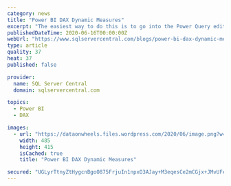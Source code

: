 ```yaml
---
category: news
title: "Power BI DAX Dynamic Measures"
excerpt: "The easiest way to do this is to go into the Power Query editor and use the “Enter Data” option. Make sure that your options are exactly as you’d like them displayed for your end users and a ..."
publishedDateTime: 2020-06-16T00:00:00Z
webUrl: "https://www.sqlservercentral.com/blogs/power-bi-dax-dynamic-measures"
type: article
quality: 37
heat: 37
published: false

provider:
  name: SQL Server Central
  domain: sqlservercentral.com

topics:
  - Power BI
  - DAX

images:
  - url: "https://dataonwheels.files.wordpress.com/2020/06/image.png?w=485"
    width: 485
    height: 415
    isCached: true
    title: "Power BI DAX Dynamic Measures"

secured: "UGLyrTtnyZtHygcnBgoO875FrjuIn1npxO3AJay+M3eqesCe2mCGjx+JMvUFeF+jWan3WrSaS/mJ76IdDb+bVtKkwCPybFvnyzaUcamGDDrxOUxzkIg87Oyi6Vrkw4hRhJKdFSrqBV7QkWH+DcbAYIPTl9GX+b7UOXvNacYNU2LtUdiBNUG1oMmbXjODDRyopllFVoJ5RBSI+gIwBT4TTHtjPA3tJnxbDUWLEq9rmLiWE7wzXfoSlIw5TdDlrX2cz6S0uieWsJBc2qlwLnDrQeHvZAPYMkc8FfetKfV89u8DdKO3FVE4MomFjbqTGQCJg29yr43vXfQtJIpqLk+d9g==;HXMPsIPqWH7SfB1pw1COag=="
---
```



